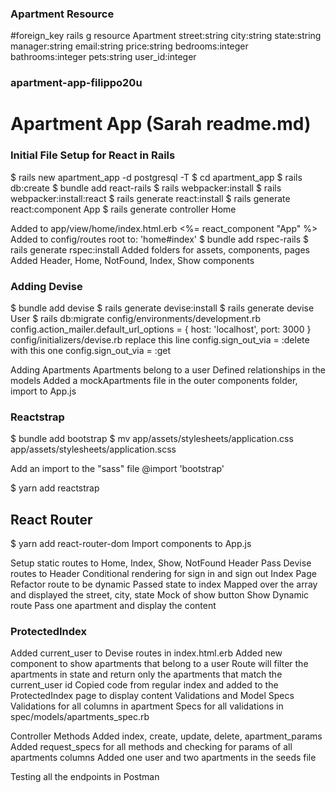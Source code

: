 
### Apartment Resource
#foreign_key
rails g resource Apartment street:string city:string state:string manager:string email:string price:string bedrooms:integer bathrooms:integer pets:string user_id:integer




### apartment-app-filippo20u







# Apartment App (Sarah readme.md)
### Initial File Setup for React in Rails

$ rails new apartment_app -d postgresql -T
$ cd apartment_app
$ rails db:create
$ bundle add react-rails
$ rails webpacker:install
$ rails webpacker:install:react
$ rails generate react:install
$ rails generate react:component App
$ rails generate controller Home

Added to app/view/home/index.html.erb <%= react_component "App" %>
Added to config/routes root to: 'home#index'
$ bundle add rspec-rails
$ rails generate rspec:install
Added folders for assets, components, pages
Added Header, Home, NotFound, Index, Show components

### Adding Devise
$ bundle add devise
$ rails generate devise:install
$ rails generate devise User
$ rails db:migrate
config/environments/development.rb config.action_mailer.default_url_options = { host: 'localhost', port: 3000 }
config/initializers/devise.rb replace this line config.sign_out_via = :delete with this one config.sign_out_via = :get

Adding Apartments
Apartments belong to a user
Defined relationships in the models 
Added a mockApartments file in the outer components folder, import to App.js

### Reactstrap
$ bundle add bootstrap
$ mv app/assets/stylesheets/application.css app/assets/stylesheets/application.scss


Add an import to the "sass" file @import 'bootstrap' 

$ yarn add reactstrap

## React Router
$ yarn add react-router-dom
Import components to App.js

Setup static routes to Home, Index, Show, NotFound
Header
Pass Devise routes to Header
Conditional rendering for sign in and sign out
Index Page
Refactor route to be dynamic
Passed state to index
Mapped over the array and displayed the street, city, state
Mock of show button
Show
Dynamic route
Pass one apartment and display the content

### ProtectedIndex
Added current_user to Devise routes in index.html.erb
Added new component to show apartments that belong to a user
Route will filter the apartments in state and return only the apartments that match the current_user id
Copied code from regular index and added to the ProtectedIndex page to display content
Validations and Model Specs
Validations for all columns in apartment
Specs for all validations in spec/models/apartments_spec.rb

Controller Methods
Added index, create, update, delete, apartment_params
Added request_specs for all methods and checking for params of all apartments columns
Added one user and two apartments in the seeds file

Testing all the endpoints in Postman
